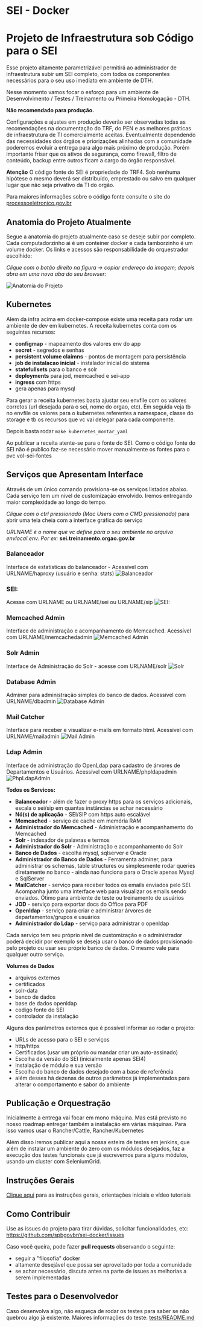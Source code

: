 # SEI - Docker


# Projeto de Infraestrutura sob Código para o SEI

Esse projeto altamente parametrizável permitirá ao administrador de infraestrutura subir um SEI completo, com todos os componentes necessários para o seu uso imediato em ambiente de DTH.

Nesse momento vamos focar o esforço para um ambiente de Desenvolvimento / Testes / Treinamento ou Primeira Homologação - DTH. 

**Não recomendado para produção.** 

Configurações e ajustes em produção deverão ser observadas todas as recomendações na documentação do TRF, do PEN e as melhores práticas de infraestrutura de TI comercialmente aceitas. Eventualmente dependendo das necessidades dos órgãos e priorizações alinhadas com a comunidade poderemos evoluir a entrega para algo mais próximo de produção. Porém importante frisar que os ativos de segurança, como firewall, filtro de conteúdo, backup entre outros ficam a cargo do órgão responsável. 

**Atenção** 
O código fonte do SEI é propriedade do TRF4. Sob nenhuma hipótese o mesmo deverá ser distribuído, emprestado ou salvo em qualquer lugar que não seja privativo da TI do orgão.

Para maiores informações sobre o código fonte consulte o site do [processoeletronico.gov.br](http://processoeletronico.gov.br)

## Anatomia do Projeto Atualmente

Segue a anatomia do projeto atualmente caso se deseje subir por completo. Cada computadorzinho ai é um conteiner docker e cada tamborzinho é um volume docker. Os links e acessos são responsabilidade do orquestrador escolhido:

*Clique com o botão direito na figura -> copiar endereço da imagem; depois abra em uma nova aba do seu browser:*

![Anatomia do Projeto](https://github.com/spbgovbr/sei-docker-binarios/raw/main/docs/images/anatomia_01.jpeg)

## Kubernetes

Além da infra acima em docker-compose existe uma receita para rodar um ambiente de dev em kubernetes.
A receita kubernetes conta com os seguintes recursos:
- **configmap** - mapeamento dos valores env do app
- **secret** - segredos e senhas
- **persistent volume claimns** - pontos de montagem para persistência
- **job de instalacao inicial** - instalador inicial do sistema
- **statefullsets** para o banco e solr
- **deployments** para jod, memcached e sei-app
- **ingress** com https
- gera apenas para mysql

Para gerar a receita kubernetes basta ajustar seu envfile com os valores corretos (url desejada para o sei, nome do orgao, etc).
Em seguida veja tb no envfile os valores para o kubernetes referentes a namespace, classe do storage e tb os recursos que vc vai delegar para cada componente.

Depois basta rodar `make kubernetes_montar_yaml`

Ao publicar a receita atente-se para o fonte do SEI. Como o código fonte do SEI não é publico faz-se necessário mover manualmente os fontes para o pvc vol-sei-fontes

## Serviços que Apresentam Interface

Através de um único comando provisiona-se os serviços listados abaixo. Cada serviço tem um nível de customização envolvido. Iremos entregando maior complexidade ao longo do tempo.

*Clique com o ctrl pressionado (Mac Users com o CMD pressionado)* para abrir uma tela cheia com a interface gráfica do serviço

*URLNAME é o nome que vc define para o seu ambiente no arquivo envlocal.env. Por ex:* **sei.treinamento.orgao.gov.br**

### Balanceador
Interface de estatísticas do balanceador - Acessível com URLNAME/haproxy (usuário e senha: stats)
![Balanceador](https://github.com/spbgovbr/sei-docker-binarios/raw/main/docs/images/servicePictures/haproxy.jpg)

### SEI: 
Acesse com URLNAME ou URLNAME/sei ou URLNAME/sip
![SEI:](https://github.com/spbgovbr/sei-docker-binarios/raw/main/docs/images/servicePictures/super1.jpg)


### Memcached Admin
Interface de administração e acompanhamento do Memcached. Acessível com URLNAME/memcachedadmin
![Memcached Admin](https://github.com/spbgovbr/sei-docker-binarios/raw/main/docs/images/servicePictures/memcachedadmin.jpg)

### Solr Admin
Interface de Administração do Solr - acesse com URLNAME/solr
![Solr](https://github.com/spbgovbr/sei-docker-binarios/raw/main/docs/images/servicePictures/solradmin.jpg)

### Database Admin
Adminer para administração simples do banco de dados. Acessível com URLNAME/dbadmin
![Database Admin](https://github.com/spbgovbr/sei-docker-binarios/raw/main/docs/images/servicePictures/dbadmin.jpg)

### Mail Catcher
Interface para receber e visualizar e-mails em formato html. Acessível com URLNAME/mailadmin
![Mail Admin](https://github.com/spbgovbr/sei-docker-binarios/raw/main/docs/images/servicePictures/mailadmin.jpg)

### Ldap Admin
Interface de administração do OpenLdap para cadastro de árvores de Departamentos e Usuários. Acessível com URLNAME/phpldapadmin
![PhpLdapAdmin](https://github.com/spbgovbr/sei-docker-binarios/raw/main/docs/images/servicePictures/phpldapadmin.jpg)




**Todos os Servicos:**
- **Balanceador** - além de fazer o proxy https para os serviços adicionais, escala o sei/sip em quantas instâncias se achar necessário
- **Nó(s) de aplicação** - SEI/SIP com https auto escalável
- **Memcached** - serviço de cache em memória RAM
- **Administrador do Memcached** - Administração e acompanhamento do Memcached
- **Solr** - indexador de palavras e termos
- **Administrador do Solr** - Administração e acompanhamento do Solr
- **Banco de Dados** - escolha mysql, sqlserver e Oracle
- **Administrador do Banco de Dados** - Ferramenta adminer, para administrar os schemas, table structures ou simplesmente rodar queries diretamente no banco - ainda nao funciona para o Oracle apenas Mysql e SqlServer
- **MailCatcher** - serviço para receber todos os emails enviados pelo SEI. Acompanha junto uma interface web para visualizar os emails sendo enviados. Ótimo para ambiente de teste ou treinamento de usuários
- **JOD** - serviço para exportar docs do Office para PDF
- **Openldap** - serviço para criar e administrar árvores de departamentos/grupos e usuários
- **Administrador do Ldap** - serviço para administrar o openldap

Cada serviço tem seu próprio nível de customização e o administrador poderá decidir por exemplo se deseja usar o banco de dados provisionado pelo projeto ou usar seu próprio banco de dados.
O mesmo vale para qualquer outro serviço.

**Volumes de Dados**

- arquivos externos
- certificados
- solr-data
- banco de dados
- base de dados openldap
- codigo fonte do SEI
- controlador da instalação

Alguns dos parâmetros externos que é possível informar ao rodar o projeto:

- URLs de acesso para o SEI e serviços
- http/https
- Certificados (usar um próprio ou mandar criar um auto-assinado)
- Escolha da versão do SEI (inicialmente apenas SEI4)
- Instalação de módulo e sua versão
- Escolha do banco de dados desejado com a base de referência
- além desses há dezenas de outros parâmetros já implementados para alterar o comportamento e sabor do ambiente

## Publicação e Orquestração

Inicialmente a entrega vai focar em mono máquina. Mas está previsto no nosso roadmap entregar também a instalação em várias máquinas. Para isso vamos usar o Rancher/Cattle, Rancher/Kubernetes 

Além disso iremos publicar aqui a nossa esteira de testes em jenkins, que além de instalar um ambiente do zero com os módulos desejados, faz a execução dos testes funcionais que já escrevemos para alguns módulos, usando um cluster com SeleniumGrid.

## Instruções Gerais

[Clique aqui](docs/README.md) para as instruções gerais, orientações iniciais e vídeo tutoriais

## Como Contribuir

Use as issues do projeto para tirar dúvidas, solicitar funcionalidades, etc: https://github.com/spbgovbr/sei-docker/issues

Caso você queira, pode fazer **pull requests** observando o seguinte:
- seguir a "filosofia" docker
- altamente desejável que possa ser aproveitado por toda a comunidade
- se achar necessário, discuta antes na parte de issues as melhorias a serem implementadas

## Testes para o Desenvolvedor

Caso desenvolva algo, não esqueça de rodar os testes para saber se não quebrou algo já existente.
Maiores informações do teste: 
[tests/README.md](tests/README.md)
